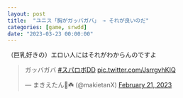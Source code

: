 ```yaml
---
layout: post
title:  "ユニス「胸がガッバガバ」 → それが良いのだ"
categories: [game, srwdd]
date: "2023-03-23 00:00:00"
---
```


（巨乳好きの）エロい人にはそれがわからんのですよ

<blockquote class="twitter-tweet tw-align-center"><p lang="ja" dir="ltr">ガッバガバ <a href="https://twitter.com/hashtag/%E3%82%B9%E3%83%91%E3%83%AD%E3%83%9CDD?src=hash&amp;ref_src=twsrc%5Etfw">#スパロボDD</a> <a href="https://t.co/JsrrgvhKIQ">pic.twitter.com/JsrrgvhKIQ</a></p>&mdash; まきえたん🥦☘️ (@makietanX) <a href="https://twitter.com/makietanX/status/1627977738400444416?ref_src=twsrc%5Etfw">February 21, 2023</a></blockquote> <script async src="https://platform.twitter.com/widgets.js" charset="utf-8"></script>
